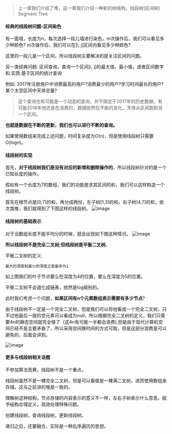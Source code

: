 > 上一章我们介绍了堆，这一章我们介绍一种新的树结构，线段树(区间树) Segment Tree

#### 经典的线段树问题-区间染色

有一面墙，长度为n，每次选择一段儿墙进行染色，m次操作后，我们可以看见多少种颜色? m次操作后，我们可以在[i, j]区间内看见多少种颜色?

这里的一段儿是一个区间，所以线段树主要解决的是关注区间的问题。

另一类经典问题: 区间查询，查询一个区间[i, j]的最大值，最小值，或者区间数字和.实质:基于区间的统计查询

例如: 2017年注册用户中消费最高的用户?消费最少的用户?学习时间最长的用户?某个太空区间中天体总量?

>这个查询也有可能是一个动态的查询，并不限定于2017年的历史数据，有可能2018年他还是在消费的，数据依然在不断的变化。天体从区间跑到另一个区间。

**也就是数据在不断的更新，我们也可以进行不断的查询。**


如果使用数组来完成上述问题，时间复杂度为O(n)，但是使用线段树只需要O(logn)。

#### 线段树的实现
首先，**对于线段树我们是没有对应的新增和删除操作的**，所以线段树针对的是一个已知长度的操作。

假如有一个长度为7的数组，我们的功能是求其区间的和，我们可以这样构造一个线段树。

首先在根节点是[0,7]的和，再分成两份，左子树[1,3]的和，右子树[4,7]的和，依次类推，我们就得到了下图这样的线段树。
![image](http://myphoto.mtianyan.cn/20180814141016_kmrRn4_Screenshot.jpeg)


#### 线段树的基础表示
对于当数组长度不能平均分的时候，就会出现如下图这种情况。
![image](http://myphoto.mtianyan.cn/20180814152110_pHh2lD_Screenshot.jpeg)

**所以线段树不是完全二叉树;但线段树是平衡二叉树**。

平衡二叉树的定义:

    最大的深度和最小的深度之差最多为1

如上图我们的叶子节点要么在深度为4的位置，要么在深度为5的位置。

平衡二叉树不会退化成链表，依然是log级别的。

此时我们考虑一个问题，**如果区间有n个元素数组表示需要有多少节点**?

由于线段树不一定是一个完全二叉树，但是我们可以将他看成一个完全二叉树，只不过他最后一层的空元素可以看成为null，所以根据完全二叉树的定义，我们只需要4n的静态空间就完全够了（这4n有可能一半都会浪费),但是由于现代计算机空间已经不是主要矛盾了，所以采用空间换时间的方式可取，但是这部分浪费是可以避免的，后面会讲到。

![image](http://myphoto.mtianyan.cn/20180814153051_3wcWF9_Screenshot.jpeg)

#### 更多与线段树相关话题
不参加算法竞赛，线段树不是一个重点。

线段树虽然不是一棵完全二叉树，但是可以看做是一棵满二叉树，进而使用数组来存储。这与之前讲的堆是一致的。

理解树这种结构，节点存储的内容表示的意义不一样，左右子树表示什么意思。赋予结构合理定义，高效处理特殊问题。

创建线段树，查询线段树，更新线段树。

递归之后，还要融合，实际是一种后序遍历的思想。


